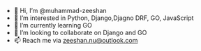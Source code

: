 - 👋 Hi, I’m @muhammad-zeeshan
- 👀 I’m interested in Python, Django,Djagno DRF, GO, JavaScript
- 🌱 I’m currently learning GO
- 💞️ I’m looking to collaborate on Django and GO
- 📫 Reach me via zeeshan.nu@outlook.com

<!---
zeeshan-emumba/zeeshan-emumba is a ✨ special ✨ repository because its `README.md` (this file) appears on your GitHub profile.
You can click the Preview link to take a look at your changes.
--->
